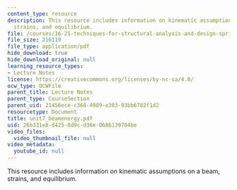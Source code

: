 ```yaml
---
content_type: resource
description: This resource includes information on kinematic assumptions on a beam,
  strains, and equilibrium.
file: /courses/16-21-techniques-for-structural-analysis-and-design-spring-2005/26b331e8d4258d9cd36e0686139784be_unit7_beamenergy.pdf
file_size: 216119
file_type: application/pdf
hide_download: true
hide_download_original: null
learning_resource_types:
- Lecture Notes
license: https://creativecommons.org/licenses/by-nc-sa/4.0/
ocw_type: OCWFile
parent_title: Lecture Notes
parent_type: CourseSection
parent_uid: 21456ece-c368-4989-e303-93bb6702f1d2
resourcetype: Document
title: unit7_beamenergy.pdf
uid: 26b331e8-d425-8d9c-d36e-0686139784be
video_files:
  video_thumbnail_file: null
video_metadata:
  youtube_id: null
---
```

This resource includes information on kinematic assumptions on a beam, strains, and equilibrium.